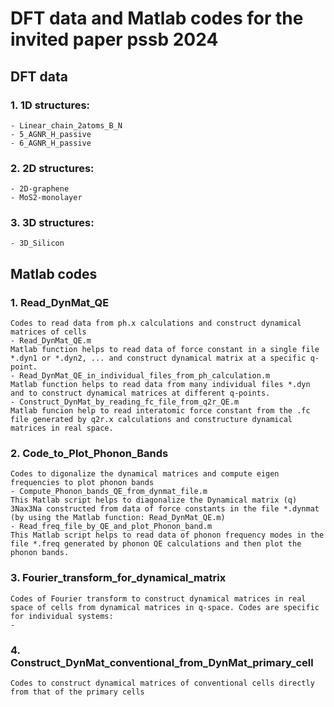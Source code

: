 # DFT data and Matlab codes for the invited paper pssb 2024



## DFT data
### 1. 1D structures:
	- Linear_chain_2atoms_B_N
	- 5_AGNR_H_passive
	- 6_AGNR_H_passive
### 2. 2D structures:
	- 2D-graphene
	- MoS2-monolayer

### 3. 3D structures:
	- 3D_Silicon

## Matlab codes
### 1. Read_DynMat_QE
	Codes to read data from ph.x calculations and construct dynamical matrices of cells
	- Read_DynMat_QE.m
	Matlab function helps to read data of force constant in a single file *.dyn1 or *.dyn2, ... and construct dynamical matrix at a specific q-point.
	- Read_DynMat_QE_in_individual_files_from_ph_calculation.m
	Matlab function helps to read data from many individual files *.dyn and to construct dynamical matrices at different q-points.
	- Construct_DynMat_by_reading_fc_file_from_q2r_QE.m 
	Matlab funcion help to read interatomic force constant from the .fc file generated by q2r.x calculations and constructure dynamical matrices in real space.

### 2. Code_to_Plot_Phonon_Bands
	Codes to digonalize the dynamical matrices and compute eigen frequencies to plot phonon bands
	- Compute_Phonon_bands_QE_from_dynmat_file.m
	This Matlab script helps to diagonalize the Dynamical matrix (q) 3Nax3Na constructed from data of force constants in the file *.dynmat (by using the Matlab function: Read_DynMat_QE.m)
	- Read_freq_file_by_QE_and_plot_Phonon_band.m
	This Matlab script helps to read data of phonon frequency modes in the file *.freq generated by phonon QE calculations and then plot the phonon bands.	
### 3. Fourier_transform_for_dynamical_matrix
	Codes of Fourier transform to construct dynamical matrices in real space of cells from dynamical matrices in q-space. Codes are specific for individual systems:
	- 
### 4. Construct_DynMat_conventional_from_DynMat_primary_cell
	Codes to construct dynamical matrices of conventional cells directly from that of the primary cells